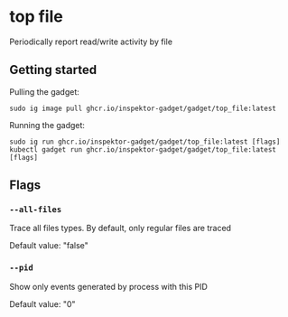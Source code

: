 # top file

Periodically report read/write activity by file

## Getting started
Pulling the gadget:
```
sudo ig image pull ghcr.io/inspektor-gadget/gadget/top_file:latest
```
Running the gadget:
```
sudo ig run ghcr.io/inspektor-gadget/gadget/top_file:latest [flags]
kubectl gadget run ghcr.io/inspektor-gadget/gadget/top_file:latest [flags]
```

## Flags

### `--all-files`
Trace all files types. By default, only regular files are traced

Default value: "false"

### `--pid`
Show only events generated by process with this PID

Default value: "0"

